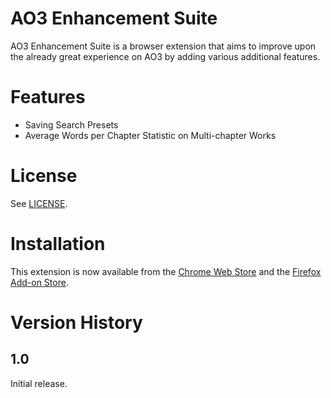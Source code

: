 # AO3 Enhancement Suite

AO3 Enhancement Suite is a browser extension that aims to improve upon the already great experience on AO3 by adding various additional features.

# Features

* Saving Search Presets
* Average Words per Chapter Statistic on Multi-chapter Works

# License

See [LICENSE](/LICENSE).

# Installation
This extension is now available from the [Chrome Web Store](https://chrome.google.com/webstore/detail/ao3-enhancement-suite/bhmneclegcomgehhnoielpcmgjbamblj) and the [Firefox Add-on Store](https://addons.mozilla.org/en-US/firefox/addon/ao3-enhancement-suite/).

# Version History
## 1.0
Initial release.